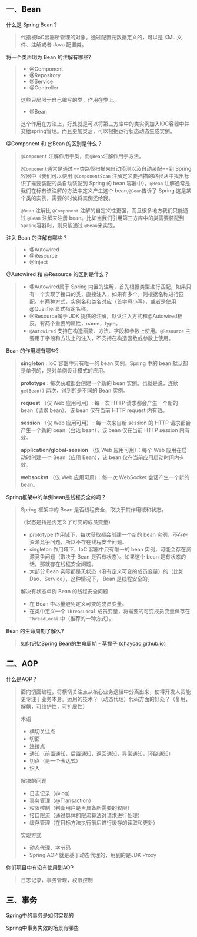 ## 一、Bean

什么是 Spring Bean？

> 代指被IoC容器所管理的对象。通过配置元数据定义的，可以是 XML 文件、注解或者 Java 配置类。



将一个类声明为 Bean 的注解有哪些?

> - @Component
> - @Repository
> - @Service
> - @Controller
>
> 这些只局限于自己编写的类，作用在类上。
>
> - @Bean
>
> 这个作用在方法上，好处就是可以将第三方库中的类实例加入IOC容器中并交给spring管理。而且更加灵活，可以根据运行状态动态生成实例。



@Component 和 @Bean 的区别是什么？

> `@Component` 注解作用于类，而`@Bean`注解作用于方法。
>
> `@Component`通常是通过==类路径扫描来自动侦测以及自动装配==到 Spring 容器中（我们可以使用 `@ComponentScan` 注解定义要扫描的路径从中找出标识了需要装配的类自动装配到 Spring 的 bean 容器中）。`@Bean` 注解通常是我们在标有该注解的方法中定义产生这个 bean,`@Bean`告诉了 Spring 这是某个类的实例，需要的时候将实例还给我。
>
> `@Bean` 注解比 `@Component` 注解的自定义性更强，而且很多地方我们只能通过 `@Bean` 注解来注册 bean。比如当我们引用第三方库中的类需要装配到 `Spring`容器时，则只能通过 `@Bean`来实现。



注入 Bean 的注解有哪些？

> - @Autowired
> - @Resource
> - @Inject



@Autowired 和 @Resource 的区别是什么？

> - @Autowired属于 Spring 内置的注解，首先根据类型进行匹配，如果只有一个实现了接口的类，直接注入，如果有多个，则根据名称进行匹配。有两种方式，实例名和类名对应（首字母小写），或者是使用@Qualifier显式指定名称。
> - @Resource属于 JDK 提供的注解，默认注入方式和@Autowired相反。有两个重要的属性，name，type。
> - `@Autowired` 支持在构造函数、方法、字段和参数上使用。`@Resource` 主要用于字段和方法上的注入，不支持在构造函数或参数上使用。



Bean 的作用域有哪些?

> **singleton** : IoC 容器中只有唯一的 bean 实例。Spring 中的 bean 默认都是单例的，是对单例设计模式的应用。
>
> **prototype** : 每次获取都会创建一个新的 bean 实例。也就是说，连续 `getBean()` 两次，得到的是不同的 Bean 实例。
>
> **request** （仅 Web 应用可用）: 每一次 HTTP 请求都会产生一个新的 bean（请求 bean），该 bean 仅在当前 HTTP request 内有效。
>
> **session** （仅 Web 应用可用） : 每一次来自新 session 的 HTTP 请求都会产生一个新的 bean（会话 bean），该 bean 仅在当前 HTTP session 内有效。
>
> **application/global-session** （仅 Web 应用可用）：每个 Web 应用在启动时创建一个 Bean（应用 Bean），该 bean 仅在当前应用启动时间内有效。
>
> **websocket** （仅 Web 应用可用）：每一次 WebSocket 会话产生一个新的 bean。



Spring框架中的单例bean是线程安全的吗？

> Spring 框架中的 Bean 是否线程安全，取决于其作用域和状态。
>
> （状态是指是否定义了可变的成员变量）
>
> - prototype 作用域下，每次获取都会创建一个新的 bean 实例，不存在资源竞争问题，所以不存在线程安全问题。
> - singleton 作用域下，IoC 容器中只有唯一的 bean 实例，可能会存在资源竞争问题（取决于 Bean 是否有状态）。如果这个 bean 是有状态的话，那就存在线程安全问题。
> - 大部分 Bean 实际都是无状态（没有定义可变的成员变量）的（比如 Dao、Service），这种情况下， Bean 是线程安全的。
>
> 解决有状态单例 Bean 的线程安全问题
>
> - 在 Bean 中尽量避免定义可变的成员变量。
> - 在类中定义一个 `ThreadLocal` 成员变量，将需要的可变成员变量保存在 `ThreadLocal` 中（推荐的一种方式）。



Bean 的生命周期了解么?

> [如何记忆Spring Bean的生命周期 - 草捏子 (chaycao.github.io)](https://chaycao.github.io/2020/02/15/如何记忆Spring-Bean的生命周期.html)







## 二、AOP

什么是AOP？

> 面向切面编程，将横切关注点从核心业务逻辑中分离出来，使得开发人员能更专注于业务本身。运用的技术？（动态代理）代码方面的好处？（复用，解耦，可维护性，可扩展性）
>
> 术语
>
> - 横切关注点
> - 切面
> - 连接点
> - 通知（前置通知，后置通知，返回通知，异常通知，环绕通知）
> - 切点（是一个表达式）
> - 织入
>
> 解决的问题
>
> - 日志记录（@log）
> - 事务管理（@Transaction）
> - 权限控制（判断用户是否具备所需要的权限）
> - 接口限流（通过具体的限流算法对请求进行处理）
> - 缓存管理（在目标方法执行前后进行缓存的读取和更新）
>
> 实现方式
>
> - 动态代理、字节码
> - Spring AOP 就是基于动态代理的，用到的是JDK Proxy



你们项目中有没有使用到AOP

> 日志记录，事务管理，权限控制





## 三、事务

Spring中的事务是如何实现的



Spring中事务失效的场景有哪些









